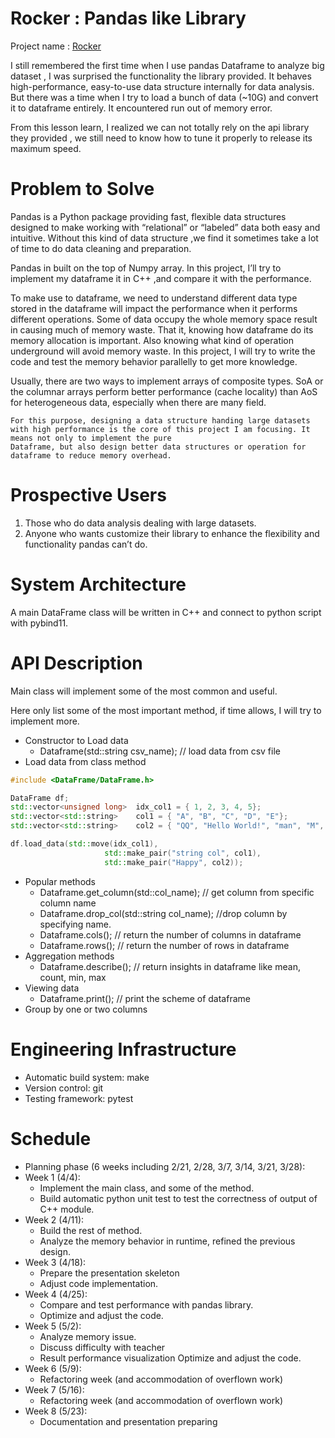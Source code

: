 Rocker : Pandas like Library  
================================================

Project name : [Rocker](https://github.com/OscarPolai/)

I still remembered the first time when I use pandas Dataframe to analyze big dataset , I was surprised  the functionality the library provided.
It behaves high-performance, easy-to-use data structure internally for data analysis. But there was a time when I try to load a bunch of data 
(~10G) and convert it to dataframe entirely. It encountered run out of memory error. 

From this lesson learn, I realized we can not totally rely on the api library they provided , we still need to know how to tune it properly  to release its maximum speed.


Problem to Solve
================
Pandas is a Python package providing fast, flexible data structures designed to make working with “relational” or “labeled” data both easy and intuitive.
Without this kind of data structure ,we find it sometimes take a lot of time to do data cleaning and preparation.

Pandas in built on the top of Numpy array. In this project, I’ll try to implement my dataframe it in C++ ,and compare it with the performance.	

To make use to dataframe,  we need to understand different data type stored in the dataframe will impact the performance when it performs different operations.
Some of data occupy the whole memory space result in causing much of memory waste. 
That it, knowing how dataframe do its memory allocation is important.  Also knowing what kind of operation underground will avoid memory waste.
In this project, I will try to write the code and test the memory behavior parallelly to get more knowledge.

Usually,  there are two ways to implement arrays of composite types. SoA or the columnar arrays perform
better performance (cache locality) than AoS for heterogeneous data, especially when there are many field. 

    For this purpose, designing a data structure handing large datasets with high performance is the core of this project I am focusing. It means not only to implement the pure 
    Dataframe, but also design better data structures or operation for dataframe to reduce memory overhead.
  
Prospective Users
=================   

1. Those who do data analysis dealing with large datasets.
2. Anyone who wants customize their library to enhance the flexibility and functionality pandas can’t do.


System Architecture
===================

A main DataFrame class will be written in C++ and connect to python script with pybind11. 

API Description
===============

Main class will implement some of the most common and useful.

Here only list some of the most important method, if time allows, I will try to implement more.

* Constructor to Load data 
    * Dataframe(std::string csv_name);   // load data from csv file 
* Load data from class method

```cpp
#include <DataFrame/DataFrame.h>

DataFrame df;
std::vector<unsigned long>  idx_col1 = { 1, 2, 3, 4, 5};
std::vector<std::string>    col1 = { "A", "B", "C", "D", "E"};
std::vector<std::string>    col2 = { "QQ", "Hello World!", "man", "M", "N"};

df.load_data(std::move(idx_col1),
                     std::make_pair("string col", col1),
                     std::make_pair("Happy", col2));

```
* Popular methods
    * Dataframe.get_column(std::col_name); // get column from specific column name
    * Dataframe.drop_col(std::string col_name); //drop column by specifying name.
    * Dataframe.cols(); // return the number of columns in dataframe
    * Dataframe.rows(); //  return the number of rows in dataframe
* Aggregation methods 
    * Dataframe.describe(); // return insights in dataframe like mean, count,  min, max
* Viewing data 
    * Dataframe.print(); // print the scheme of dataframe
* Group by one or two columns 

Engineering Infrastructure
==========================

* Automatic build system: make
* Version control: git
* Testing framework: pytest

Schedule
========

* Planning phase (6 weeks including 2/21, 2/28, 3/7, 3/14, 3/21, 3/28):
* Week 1 (4/4): 
    * Implement the main class, and some of the method.
   	* Build automatic python unit test to test the correctness of output of C++ module.
* Week 2 (4/11):
    * Build the rest of method. 
	* Analyze the memory behavior in runtime, refined the previous design.
* Week 3 (4/18):
    * Prepare the presentation skeleton 
	* Adjust code implementation.
* Week 4 (4/25):
    * Compare and test performance with pandas library. 
	* Optimize and adjust the code. 
* Week 5 (5/2):
    * Analyze memory issue.
	* Discuss difficulty with teacher
    * Result performance visualization
	Optimize and adjust the code. 
* Week 6 (5/9):
    * Refactoring week (and accommodation of overflown work)
* Week 7 (5/16):
    * Refactoring week (and accommodation of overflown work)
* Week 8 (5/23):
    * Documentation and presentation preparing
